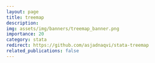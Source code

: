 ```yaml
---
layout: page
title: treemap
description: 
img: assets/img/banners/treemap_banner.png
importance: 20
category: stata
redirect: https://github.com/asjadnaqvi/stata-treemap
related_publications: false
---
```


